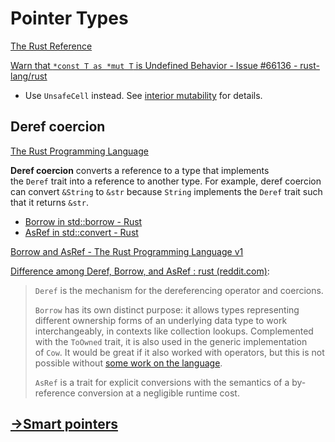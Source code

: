 # Pointer Types
[The Rust Reference](https://doc.rust-lang.org/reference/types/pointer.html)

[Warn that `*const T as *mut T` is Undefined Behavior - Issue #66136 - rust-lang/rust](https://github.com/rust-lang/rust/issues/66136)
- Use `UnsafeCell` instead. See [interior mutability](../../Variables.md#interior-mutability) for details.

## Deref coercion
[The Rust Programming Language](https://doc.rust-lang.org/book/ch15-02-deref.html)

**Deref coercion** converts a reference to a type that implements the `Deref` trait into a reference to another type. For example, deref coercion can convert `&String` to `&str` because `String` implements the `Deref` trait such that it returns `&str`.

- [Borrow in std::borrow - Rust](https://doc.rust-lang.org/std/borrow/trait.Borrow.html)
- [AsRef in std::convert - Rust](https://doc.rust-lang.org/std/convert/trait.AsRef.html)

[Borrow and AsRef - The Rust Programming Language v1](https://web.mit.edu/rust-lang_v1.25/arch/amd64_ubuntu1404/share/doc/rust/html/book/first-edition/borrow-and-asref.html)

[Difference among Deref, Borrow, and AsRef : rust (reddit.com)](https://www.reddit.com/r/rust/comments/ex50zg/difference_among_deref_borrow_and_asref/):
> `Deref` is the mechanism for the dereferencing operator and coercions.
> 
> `Borrow` has its own distinct purpose: it allows types representing different ownership forms of an underlying data type to work interchangeably, in contexts like collection lookups. Complemented with the `ToOwned` trait, it is also used in the generic implementation of `Cow`. It would be great if it also worked with operators, but this is not possible without [some work on the language](https://github.com/rust-lang/rfcs/pull/2578).
> 
> `AsRef` is a trait for explicit conversions with the semantics of a by-reference conversion at a negligible runtime cost.

## [→Smart pointers](../../../Libraries/Smart%20Pointers.md)